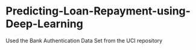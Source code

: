 # Predicting-Loan-Repayment-using-Deep-Learning
Used the Bank Authentication Data Set from the UCI repository
